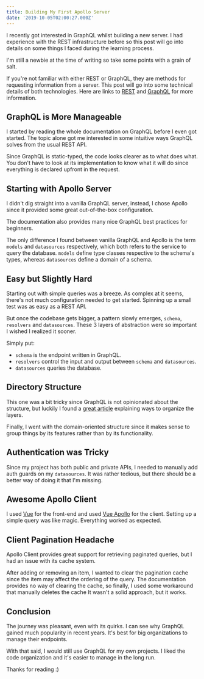 ```yaml
---
title: Building My First Apollo Server
date: '2019-10-05T02:00:27.000Z'
---
```


I recently got interested in GraphQL whilst building a new server. I had experience with the REST infrastructure before so this post will go into details on some things I faced during the learning process.

I'm still a newbie at the time of writing so take some points with a grain of salt.

If you're not familiar with either REST or GraphQL, they are methods for requesting information from a server. This post will go into some technical details of both technologies. Here are links to [REST](https://restfulapi.net/) and [GraphQL](https://graphql.org/) for more information.

## GraphQL is More Manageable

I started by reading the whole documentation on GraphQL before I even got started. The topic alone got me interested in some intuitive ways GraphQL solves from the usual REST API.

Since GraphQL is static-typed, the code looks clearer as to what does what. You don't have to look at its implementation to know what it will do since everything is declared upfront in the request.

## Starting with Apollo Server

I didn't dig straight into a vanilla GraphQL server, instead, I chose Apollo since it provided some great out-of-the-box configuration.

The documentation also provides many nice GraphQL best practices for beginners.

The only difference I found between vanilla GraphQL and Apollo is the term `models` and `datasources` respectively, which both refers to the service to query the database. `models` define type classes respective to the schema's types, whereas `datasources` define a domain of a schema.

## Easy but Slightly Hard

Starting out with simple queries was a breeze. As complex at it seems, there's not much configuration needed to get started. Spinning up a small test was as easy as a REST API.

But once the codebase gets bigger, a pattern slowly emerges, `schema`, `resolvers` and `datasources`. These 3 layers of abstraction were so important I wished I realized it sooner.

Simply put:

- `schema` is the endpoint written in GraphQL.
- `resolvers` control the input and output between `schema` and `datasources`.
- `datasources` queries the database.

## Directory Structure

This one was a bit tricky since GraphQL is not opinionated about the structure, but luckily I found a [great article](https://hackernoon.com/three-ways-to-structure-your-graphql-code-with-apollo-server-4788beed89db) explaining ways to organize the layers.

Finally, I went with the domain-oriented structure since it makes sense to group things by its features rather than by its functionality.

## Authentication was Tricky

Since my project has both public and private APIs, I needed to manually add auth guards on my `datasources`. It was rather tedious, but there should be a better way of doing it that I'm missing.

## Awesome Apollo Client

I used [Vue](https://vuejs.org) for the front-end and used [Vue Apollo](https://vue-apollo.netlify.com) for the client. Setting up a simple query was like magic. Everything worked as expected.

## Client Pagination Headache

Apollo Client provides great support for retrieving paginated queries, but I had an issue with its cache system.

After adding or removing an item, I wanted to clear the pagination cache since the item may affect the ordering of the query. The documentation provides no way of clearing the cache, so finally, I used some workaround that manually deletes the cache It wasn't a solid approach, but it works.

## Conclusion

The journey was pleasant, even with its quirks. I can see why GraphQL gained much popularity in recent years. It's best for big organizations to manage their endpoints.

With that said, I would still use GraphQL for my own projects. I liked the code organization and it's easier to manage in the long run.

Thanks for reading :)
